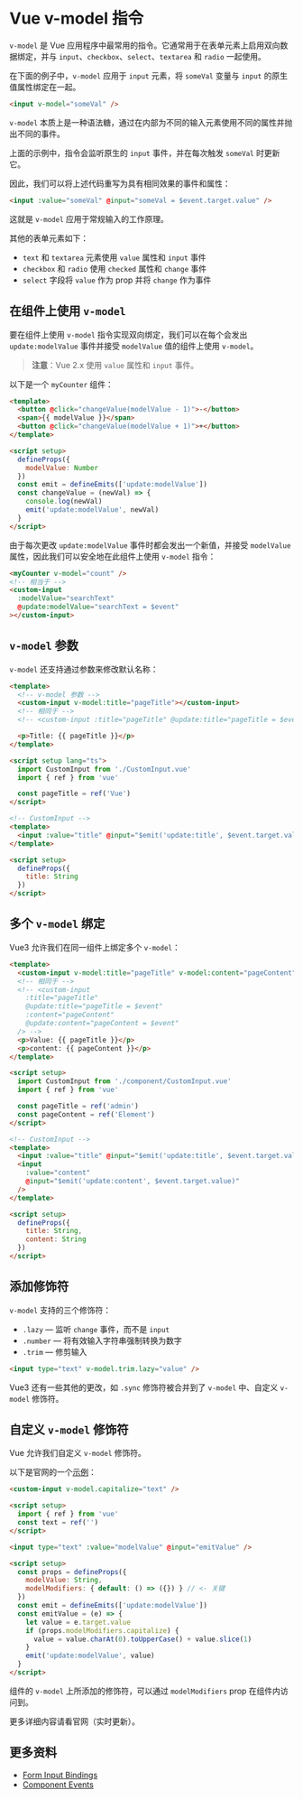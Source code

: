 # Vue v-model 指令

`v-model` 是 Vue 应用程序中最常用的指令。它通常用于在表单元素上启用双向数据绑定，并与 `input`、`checkbox`、`select`、`textarea` 和 `radio` 一起使用。

在下面的例子中，`v-model` 应用于 `input` 元素，将 `someVal` 变量与 `input` 的原生值属性绑定在一起。

```html
<input v-model="someVal" />
```

`v-model` 本质上是一种语法糖，通过在内部为不同的输入元素使用不同的属性并抛出不同的事件。

上面的示例中，指令会监听原生的 `input` 事件，并在每次触发 `someVal` 时更新它。

因此，我们可以将上述代码重写为具有相同效果的事件和属性：

```html
<input :value="someVal" @input="someVal = $event.target.value" />
```

这就是 `v-model` 应用于常规输入的工作原理。

其他的表单元素如下：

- `text` 和 `textarea` 元素使用 `value` 属性和 `input` 事件
- `checkbox` 和 `radio` 使用 `checked` 属性和 `change` 事件
- `select` 字段将 `value` 作为 prop 并将 `change` 作为事件

## 在组件上使用 `v-model`

要在组件上使用 `v-model` 指令实现双向绑定，我们可以在每个会发出 `update:modelValue` 事件并接受 `modelValue` 值的组件上使用 `v-model`。

> **注意**：Vue 2.x 使用 `value` 属性和 `input` 事件。

以下是一个 `myCounter` 组件：

```html
<template>
  <button @click="changeValue(modelValue - 1)">-</button>
  <span>{{ modelValue }}</span>
  <button @click="changeValue(modelValue + 1)">+</button>
</template>

<script setup>
  defineProps({
    modelValue: Number
  })
  const emit = defineEmits(['update:modelValue'])
  const changeValue = (newVal) => {
    console.log(newVal)
    emit('update:modelValue', newVal)
  }
</script>
```

由于每次更改 `update:modelValue` 事件时都会发出一个新值，并接受 `modelValue` 属性，因此我们可以安全地在此组件上使用 `v-model` 指令：

```html
<myCounter v-model="count" />
<!-- 相当于 -->
<custom-input
  :modelValue="searchText"
  @update:modelValue="searchText = $event"
></custom-input>
```

## `v-model` 参数

`v-model` 还支持通过参数来修改默认名称：

```html
<template>
  <!-- v-model 参数 -->
  <custom-input v-model:title="pageTitle"></custom-input>
  <!-- 相同于 -->
  <!-- <custom-input :title="pageTitle" @update:title="pageTitle = $event" /> -->

  <p>Title: {{ pageTitle }}</p>
</template>

<script setup lang="ts">
  import CustomInput from './CustomInput.vue'
  import { ref } from 'vue'

  const pageTitle = ref('Vue')
</script>
```

```html
<!-- CustomInput -->
<template>
  <input :value="title" @input="$emit('update:title', $event.target.value)" />
</template>

<script setup>
  defineProps({
    title: String
  })
</script>
```

## 多个 `v-model` 绑定

Vue3 允许我们在同一组件上绑定多个 `v-model`：

```html
<template>
  <custom-input v-model:title="pageTitle" v-model:content="pageContent" />
  <!-- 相同于 -->
  <!-- <custom-input
    :title="pageTitle"
    @update:title="pageTitle = $event"
    :content="pageContent"
    @update:content="pageContent = $event"
  /> -->
  <p>Value: {{ pageTitle }}</p>
  <p>content: {{ pageContent }}</p>
</template>

<script setup>
  import CustomInput from './component/CustomInput.vue'
  import { ref } from 'vue'

  const pageTitle = ref('admin')
  const pageContent = ref('Element')
</script>
```

```html
<!-- CustomInput -->
<template>
  <input :value="title" @input="$emit('update:title', $event.target.value)" />
  <input
    :value="content"
    @input="$emit('update:content', $event.target.value)"
  />
</template>

<script setup>
  defineProps({
    title: String,
    content: String
  })
</script>
```

## 添加修饰符

`v-model` 支持的三个修饰符：

- `.lazy` — 监听 `change` 事件，而不是 `input`
- `.number` — 将有效输入字符串强制转换为数字
- `.trim` — 修剪输入

```html
<input type="text" v-model.trim.lazy="value" />
```

Vue3 还有一些其他的更改，如 `.sync` 修饰符被合并到了 `v-model` 中、自定义 `v-model` 修饰符。

## 自定义 `v-model` 修饰符

Vue 允许我们自定义 `v-model` 修饰符。

以下是官网的一个[示例](https://vuejs.org/guide/components/events.html#usage-with-v-model)：

```html
<custom-input v-model.capitalize="text" />

<script setup>
  import { ref } from 'vue'
  const text = ref('')
</script>
```

```html
<input type="text" :value="modelValue" @input="emitValue" />

<script setup>
  const props = defineProps({
    modelValue: String,
    modelModifiers: { default: () => ({}) } // <- 关键
  })
  const emit = defineEmits(['update:modelValue'])
  const emitValue = (e) => {
    let value = e.target.value
    if (props.modelModifiers.capitalize) {
      value = value.charAt(0).toUpperCase() + value.slice(1)
    }
    emit('update:modelValue', value)
  }
</script>
```

组件的 `v-model` 上所添加的修饰符，可以通过 `modelModifiers` prop 在组件内访问到。

更多详细内容请看官网（实时更新）。

## 更多资料

- [Form Input Bindings](https://vuejs.org/guide/essentials/forms.html)
- [Component Events](https://vuejs.org/guide/components/events.html#usage-with-v-model)
